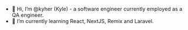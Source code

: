 - 👋 Hi, I’m @kyher (Kyle) - a software engineer currently employed as a QA engineer.
- 🌱 I’m currently learning React, NextJS, Remix and Laravel. 

<!---
kyher/kyher is a ✨ special ✨ repository because its `README.md` (this file) appears on your GitHub profile.
You can click the Preview link to take a look at your changes.
--->
